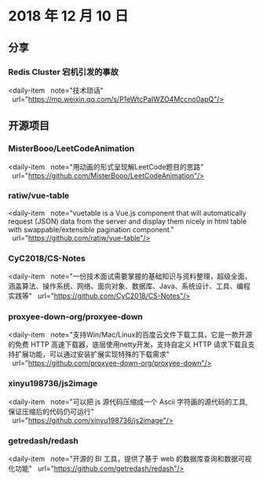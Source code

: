 # 2018 年 12 月 10 日

## 分享

### Redis Cluster 宕机引发的事故

<daily-item
  note="技术琐话"
  url="https://mp.weixin.qq.com/s/P1eWtcPaIWZO4Mccno0apQ"/>

## 开源项目

### MisterBooo/LeetCodeAnimation

<daily-item
  note="用动画的形式呈现解LeetCode题目的思路"
  url="https://github.com/MisterBooo/LeetCodeAnimation"/>

### ratiw/vue-table

<daily-item
  note="vuetable is a Vue.js component that will automatically request (JSON) data from the server and display them nicely in html table with swappable/extensible pagination component."
  url="https://github.com/ratiw/vue-table"/>

### CyC2018/CS-Notes

<daily-item
  note="一份技术面试需要掌握的基础知识与资料整理，超级全面，涵盖算法、操作系统、网络、面向对象、数据库、Java、系统设计、工具、编程实践等"
  url="https://github.com/CyC2018/CS-Notes"/>

### proxyee-down-org/proxyee-down

<daily-item
  note="支持Win/Mac/Linux的百度云文件下载工具，它是一款开源的免费 HTTP 高速下载器，底层使用netty开发，支持自定义 HTTP 请求下载且支持扩展功能，可以通过安装扩展实现特殊的下载需求"
  url="https://github.com/proxyee-down-org/proxyee-down"/>

### xinyu198736/js2image

<daily-item
  note="可以把 js 源代码压缩成一个 Ascii 字符画的源代码的工具, 保证压缩后的代码仍可运行"
  url="https://github.com/xinyu198736/js2image"/>

### getredash/redash

<daily-item
  note="开源的 BI 工具，提供了基于 web 的数据库查询和数据可视化功能"
  url="https://github.com/getredash/redash"/>